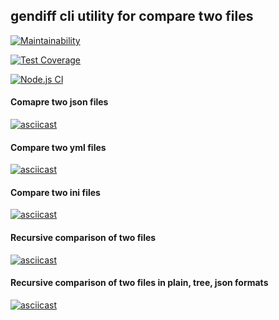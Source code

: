 ## gendiff cli utility for compare two files

[![Maintainability](https://api.codeclimate.com/v1/badges/6aa2ccec25a7c9707fa5/maintainability)](https://codeclimate.com/github/YU-K/frontend-project-lvl2/maintainability)

[![Test Coverage](https://api.codeclimate.com/v1/badges/6aa2ccec25a7c9707fa5/test_coverage)](https://codeclimate.com/github/YU-K/frontend-project-lvl2/test_coverage)

[![Node.js CI](https://github.com/YU-K/frontend-project-lvl2/workflows/Node.js%20CI/badge.svg?branch=master)](https://github.com/YU-K/frontend-project-lvl2/actions)


#### Comapre two json files 

[![asciicast](https://asciinema.org/a/6VORNupTqHUvc9zTX4TKAeSlW.svg)](https://asciinema.org/a/6VORNupTqHUvc9zTX4TKAeSlW)
#### Compare two yml files  
[![asciicast](https://asciinema.org/a/V7Cgffhtjdo5mEivyQ8xmLMiG.svg)](https://asciinema.org/a/V7Cgffhtjdo5mEivyQ8xmLMiG)
#### Compare two ini files
[![asciicast](https://asciinema.org/a/F7HDC5QdJ2IAciVKmkBFV7cLU.svg)](https://asciinema.org/a/F7HDC5QdJ2IAciVKmkBFV7cLU)
#### Recursive comparison of two files
[![asciicast](https://asciinema.org/a/LUbapzjkCdgIQkwqa0hzXwz9W.svg)](https://asciinema.org/a/LUbapzjkCdgIQkwqa0hzXwz9W)
#### Recursive comparison of two files in plain, tree, json formats
[![asciicast](https://asciinema.org/a/zbLH0CnHvHMZXJ0wSUzCHkT3o.svg)](https://asciinema.org/a/zbLH0CnHvHMZXJ0wSUzCHkT3o)
